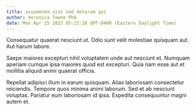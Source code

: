 ```yaml
---
title: assumenda sint sed dolorum qui
author: Veronica Towne PhD
date: Mon Apr 25 2022 05:22:28 GMT-0400 (Eastern Daylight Time)
---
```

Consequatur quaerat nesciunt ut. Odio sunt velit molestiae quisquam aut. Aut harum labore.

 Saepe maiores excepturi nihil voluptatem unde aut nesciunt et. Numquam aperiam cumque ipsa maiores quod est excepturi. Quia nam esse aut et mollitia aliquid animi quaerat officia.

 Repellat adipisci illum in earum quisquam. Alias laboriosam consectetur reiciendis. Tempore quos minima animi laborum. Sed et ab nesciunt voluptas. Pariatur eum laboriosam id ipsa. Expedita consequuntur magni autem et.